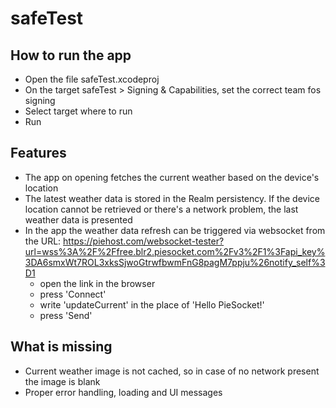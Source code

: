 #  safeTest

## How to run the app
 
- Open the file safeTest.xcodeproj
- On the target safeTest > Signing & Capabilities, set the correct team fos signing
- Select target where to run
- Run

## Features

- The app on opening fetches the current weather based on the device's location
- The latest weather data is stored in the Realm persistency. If the device location cannot be retrieved or there's a network problem, the last weather data is presented
- In the app the weather data refresh can be triggered via websocket from the URL:
https://piehost.com/websocket-tester?url=wss%3A%2F%2Ffree.blr2.piesocket.com%2Fv3%2F1%3Fapi_key%3DA6smxWt7ROL3xksSjwoGtrwfbwmFnG8pagM7ppju%26notify_self%3D1
    - open the link in the browser
    - press 'Connect'
    - write 'updateCurrent' in the place of 'Hello PieSocket!'
    - press 'Send'

## What is missing

- Current weather image is not cached, so in case of no network present the image is blank
- Proper error handling, loading and UI messages
